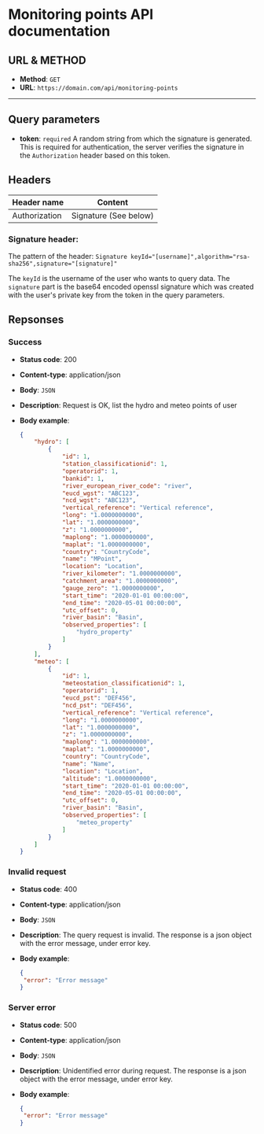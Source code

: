 # Monitoring points API documentation

## URL & METHOD

* **Method**: `GET`
* **URL**: `https://domain.com/api/monitoring-points`

---

## Query parameters

* **token**: `required` A random string from which the signature is generated. This is required for authentication, the server verifies the signature in the `Authorization` header based on this token.

## Headers

| Header name | Content |
| --- | --- |
| Authorization | Signature (See below) |

### Signature header:

The pattern of the header: `Signature keyId="[username]",algorithm="rsa-sha256",signature="[signature]"`

The `keyId` is the username of the user who wants to query data.
The `signature` part is the base64 encoded openssl signature which was created with the user's private key from the token in the query parameters.

## Repsonses

### Success
* **Status code**: 200
* **Content-type**: application/json
* **Body**: `JSON`
* **Description**: Request is OK, list the hydro and meteo points of user
* **Body example**:

    ```json
    {
        "hydro": [
            {
                "id": 1,
                "station_classificationid": 1,
                "operatorid": 1,
                "bankid": 1,
                "river_european_river_code": "river",
                "eucd_wgst": "ABC123",
                "ncd_wgst": "ABC123",
                "vertical_reference": "Vertical reference",
                "long": "1.0000000000",
                "lat": "1.0000000000",
                "z": "1.0000000000",
                "maplong": "1.0000000000",
                "maplat": "1.0000000000",
                "country": "CountryCode",
                "name": "MPoint",
                "location": "Location",
                "river_kilometer": "1.0000000000",
                "catchment_area": "1.0000000000",
                "gauge_zero": "1.0000000000",
                "start_time": "2020-01-01 00:00:00",
                "end_time": "2020-05-01 00:00:00",
                "utc_offset": 0,
                "river_basin": "Basin",
                "observed_properties": [
                    "hydro_property"
                ]
            }
        ],
        "meteo": [
            {
                "id": 1,
                "meteostation_classificationid": 1,
                "operatorid": 1,
                "eucd_pst": "DEF456",
                "ncd_pst": "DEF456",
                "vertical_reference": "Vertical reference",
                "long": "1.0000000000",
                "lat": "1.0000000000",
                "z": "1.0000000000",
                "maplong": "1.0000000000",
                "maplat": "1.0000000000",
                "country": "CountryCode",
                "name": "Name",
                "location": "Location",
                "altitude": "1.0000000000",
                "start_time": "2020-01-01 00:00:00",
                "end_time": "2020-05-01 00:00:00",
                "utc_offset": 0,
                "river_basin": "Basin",
                "observed_properties": [
                    "meteo_property"
                ]
            }
        ]
    }
	```

### Invalid request
* **Status code**: 400
* **Content-type**: application/json
* **Body**: `JSON`
* **Description**: The query request is invalid. The response is a json object with the error message, under error key.
* **Body example**:
	 
	```json
    {
     "error": "Error message"
    }
	```

### Server error
* **Status code**: 500
* **Content-type**: application/json
* **Body**: `JSON`
* **Description**: Unidentified error during request. The response is a json object with the error message, under error key.
* **Body example**:
	 
	```json
	{
     "error": "Error message"
    }
	```
